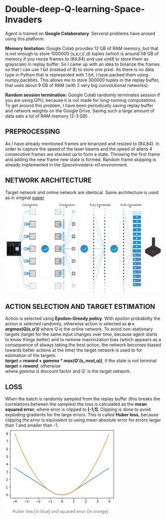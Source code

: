 # Double-deep-Q-learning-Space-Invaders

Agent is trained on **Google Colaboratory**. Serveral problems have arosed using this platform:

**Memory limitation:**
Google Colab provides 12 GB of RAM memory, but that is not enough to store 1000000 (s,a,r,s',d) tuples (which is around 58 GB of memory if you resize frames to (84,84) and use uint8 to store them as grayscale) in replay buffer. So I came up with an idea to binarize the frames so that I can use 1 bit (instead of 8) to store one pixel. As there is no data type in Python that is represented with 1 bit, I have packed them using numpy.packbits. This allows me to store 300000 tuples in the replay buffer, that uses about 9 GB of RAM (with 2 very big convolutional networks). 

**Random session termination:** 
Google Colab randomly terminates session if you are using GPU, because it is not made for long-running computations. To get around this problem, I have been periodically saving replay buffer and network weights on the Google Drive. Saving such a large amount of data eats a lot of RAM memory (2-3 GB).

## PREPROCESSING 
As I have already mentioned frames are binarized and resized to (84,84). In order to capture the speed of the laser beams and the speed of aliens 4 consecutive frames are stacked up to form a state. Throwing the first frame and adding the new frame new state is formed. Random frame skipping is already implemented in the *SpaceInvaders-v0* environment.
## NETWORK ARCHITECTURE 
Target network and online network are identical. Same architecture is used as in original [paper](https://storage.googleapis.com/deepmind-media/dqn/DQNNaturePaper.pdf) 
![network](https://github.com/Artificial-Intelligence-kosta/Double-deep-Q-learning-Space-Invaders/blob/master/garbage/network%20architecture.png)

## ACTION SELECTION AND TARGET ESTIMATION
Action is selected using **Epsilon-Greedy policy**. With *epsilon* probability the action is selected randomly, otherwise action is selected as ***a = argmax(Q(s,a'))*** where Q is the online network. To avoid non-stationary targets (target for the same input changes over time, because agent starts to know things better) and to remove maximization bias (which appears as a consequence of always taking the best action, the network becomes biased towards better actions at the time) the target network is used to for estimation of the targets:<br />
***target = reward + gamma * max(Q'(s_next,a))***, if the state is not terminal<br />
***target = reward***, otherwise<br />
where *gamma* is discount factor and Q' is the target network.
## LOSS
When the batch is randomly sampled from the replay buffer (this breaks the correlations between the samples) the loss is calculated as the **mean squared error**, where error is clipped to **[-1,1]**. Clipping is done to avoid exploding gradients for the large errors. This is called **Huber loss**, because clipping the error is equivalent to using mean absolute error for errors larger than 1 and smaller than -1.<br />
![huber loss](https://github.com/Artificial-Intelligence-kosta/Double-deep-Q-learning-Space-Invaders/blob/master/garbage/huber%20loss.png)

